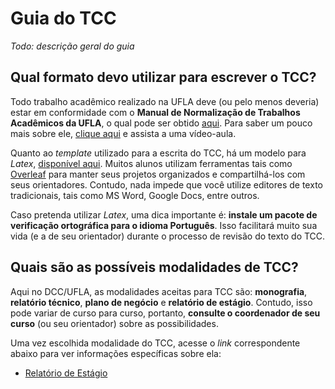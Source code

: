 # Guia do TCC

*Todo: descrição geral do guia*

## Qual formato devo utilizar para escrever o TCC?

Todo trabalho acadêmico realizado na UFLA deve (ou pelo menos deveria) estar em conformidade com o **Manual de Normalização de Trabalhos Acadêmicos da UFLA**, o qual pode ser obtido [aqui](http://repositorio.ufla.br/jspui/handle/1/41282). Para saber um pouco mais sobre ele, [clique aqui](https://www.youtube.com/watch?v=KqeUe-H5yGo) e assista a uma vídeo-aula.

Quanto ao *template* utilizado para a escrita do TCC, há um modelo para *Latex*, [disponível aqui](http://repositorio.ufla.br/jspui/bitstream/1/41282/5/Template%20para%20Monografias%20da%20UFLA%20%28Uflamon%29.zip). Muitos alunos utilizam ferramentas tais como [Overleaf](https://www.overleaf.com/project) para manter seus projetos organizados e compartilhá-los com seus orientadores. Contudo, nada impede que você utilize editores de texto tradicionais, tais como MS Word, Google Docs, entre outros.

Caso pretenda utilizar *Latex*, uma dica importante é: **instale um pacote de verificação ortográfica para o idioma Português**. Isso facilitará muito sua vida (e a de seu orientador) durante o processo de revisão do texto do TCC.

## Quais são as possíveis modalidades de TCC?

Aqui no DCC/UFLA, as modalidades aceitas para TCC são: **monografia**, **relatório técnico**, **plano de negócio** e **relatório de estágio**. Contudo, isso pode variar de curso para curso, portanto, **consulte o coordenador de seu curso** (ou seu orientador) sobre as possibilidades.

Uma vez escolhida modalidade do TCC, acesse o *link* correspondente abaixo para ver informações específicas sobre ela:

- [Relatório de Estágio](relatorio-estagio.md)
